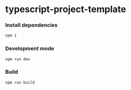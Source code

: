 # typescript-project-template

### Install dependencies

```bash
npm i
```

### Development mode

```bash
npm run dev
```

### Build

```bash
npm run build
```
